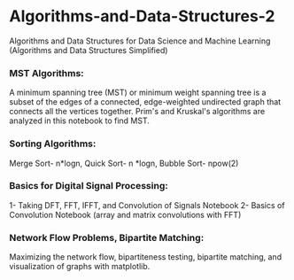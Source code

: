 # Algorithms-and-Data-Structures-2
Algorithms and Data Structures for Data Science and Machine Learning 
(Algorithms and Data Structures Simplified) 


### MST Algorithms:
A minimum spanning tree (MST) or minimum weight spanning tree is a subset of the edges of a connected, edge-weighted undirected graph that connects all the vertices together. Prim's and Kruskal's algorithms are analyzed in this notebook to find MST. 

### Sorting Algorithms:
Merge Sort- n*logn, Quick Sort- n *logn, Bubble Sort- npow(2)

### Basics for Digital Signal Processing:
1- Taking DFT, FFT, IFFT, and Convolution of Signals Notebook
2- Basics of Convolution Notebook (array and matrix convolutions with FFT)

### Network Flow Problems, Bipartite Matching:
Maximizing the network flow, bipartiteness testing, bipartite matching, and visualization of graphs with matplotlib. 





